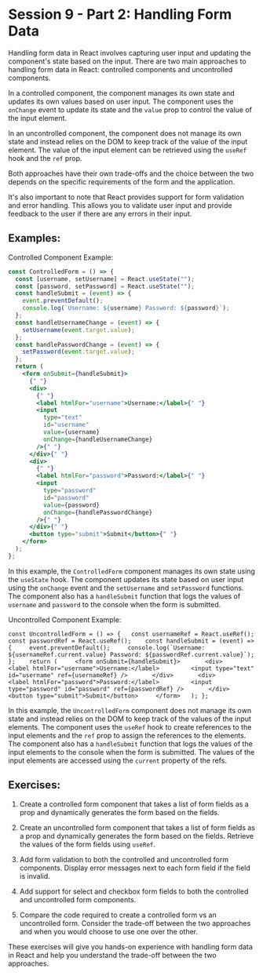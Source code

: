 # Session 9 - Part 2: Handling Form Data

Handling form data in React involves capturing user input and updating the component's state based on the input. There are two main approaches to handling form data in React: controlled components and uncontrolled components.

In a controlled component, the component manages its own state and updates its own values based on user input. The component uses the `onChange` event to update its state and the `value` prop to control the value of the input element.

In an uncontrolled component, the component does not manage its own state and instead relies on the DOM to keep track of the value of the input element. The value of the input element can be retrieved using the `useRef` hook and the `ref` prop.

Both approaches have their own trade-offs and the choice between the two depends on the specific requirements of the form and the application.

It's also important to note that React provides support for form validation and error handling. This allows you to validate user input and provide feedback to the user if there are any errors in their input.

## Examples:

Controlled Component Example:

```jsx
const ControlledForm = () => {
  const [username, setUsername] = React.useState("");
  const [password, setPassword] = React.useState("");
  const handleSubmit = (event) => {
    event.preventDefault();
    console.log(`Username: ${username} Password: ${password}`);
  };
  const handleUsernameChange = (event) => {
    setUsername(event.target.value);
  };
  const handlePasswordChange = (event) => {
    setPassword(event.target.value);
  };
  return (
    <form onSubmit={handleSubmit}>
      {" "}
      <div>
        {" "}
        <label htmlFor="username">Username:</label>{" "}
        <input
          type="text"
          id="username"
          value={username}
          onChange={handleUsernameChange}
        />{" "}
      </div>{" "}
      <div>
        {" "}
        <label htmlFor="password">Password:</label>{" "}
        <input
          type="password"
          id="password"
          value={password}
          onChange={handlePasswordChange}
        />{" "}
      </div>{" "}
      <button type="submit">Submit</button>{" "}
    </form>
  );
};

```

In this example, the `ControlledForm` component manages its own state using the `useState` hook. The component updates its state based on user input using the `onChange` event and the `setUsername` and `setPassword` functions. The component also has a `handleSubmit` function that logs the values of `username` and `password` to the console when the form is submitted.

Uncontrolled Component Example:

``const UncontrolledForm = () => {   const usernameRef = React.useRef();   const passwordRef = React.useRef();    const handleSubmit = (event) => {     event.preventDefault();     console.log(`Username: ${usernameRef.current.value} Password: ${passwordRef.current.value}`);   };    return (     <form onSubmit={handleSubmit}>       <div>         <label htmlFor="username">Username:</label>         <input type="text" id="username" ref={usernameRef} />       </div>       <div>         <label htmlFor="password">Password:</label>         <input type="password" id="password" ref={passwordRef} />       </div>       <button type="submit">Submit</button>     </form>   ); };``

In this example, the `UncontrolledForm` component does not manage its own state and instead relies on the DOM to keep track of the values of the input elements. The component uses the `useRef` hook to create references to the input elements and the `ref` prop to assign the references to the elements. The component also has a `handleSubmit` function that logs the values of the input elements to the console when the form is submitted. The values of the input elements are accessed using the `current` property of the refs.

## Exercises:

1.  Create a controlled form component that takes a list of form fields as a prop and dynamically generates the form based on the fields.
    
2.  Create an uncontrolled form component that takes a list of form fields as a prop and dynamically generates the form based on the fields. Retrieve the values of the form fields using `useRef`.
    
3.  Add form validation to both the controlled and uncontrolled form components. Display error messages next to each form field if the field is invalid.
    
4.  Add support for select and checkbox form fields to both the controlled and uncontrolled form components.
    
5.  Compare the code required to create a controlled form vs an uncontrolled form. Consider the trade-off between the two approaches and when you would choose to use one over the other.
    

These exercises will give you hands-on experience with handling form data in React and help you understand the trade-off between the two approaches.